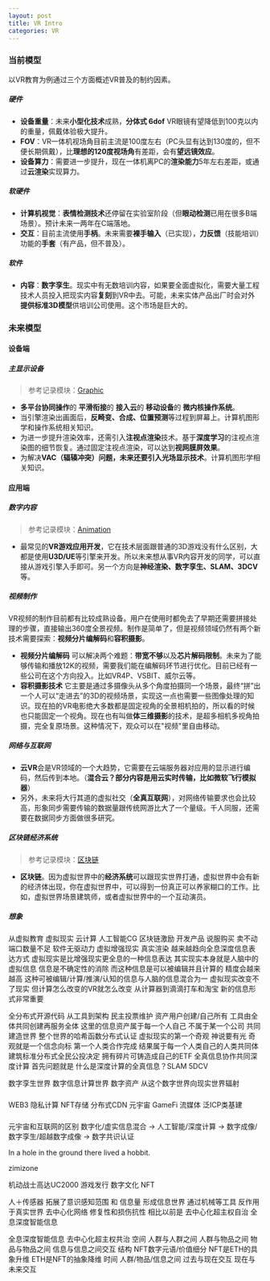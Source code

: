 ```yaml
---
layout: post
title: VR Intro
categories: VR
---
```






### 当前模型

以VR教育为例通过三个方面概述VR普及的制约因素。

##### 硬件
- **设备重量**：未来**小型化技术**成熟，**分体式 6dof** VR眼镜有望降低到100克以内的重量，佩戴体验极大提升。  
- **FOV**：VR一体机视场角目前主流是100度左右（PC头显有达到130度的，但不便长期佩戴），比**理想的120度视场角**有差距，会有**望远镜效应**。  
- **设备算力**：需要进一步提升，现在一体机离PC的**渲染能力**5年左右差距，或通过**云渲染**实现算力。  

##### 软硬件
- **计算机视觉**：**表情检测技术**还停留在实验室阶段（但**眼动检测**已用在很多B端场景）。预计未来一两年在C端落地。  
- **交互**：目前主流使用**手柄**。未来需要**裸手输入**（已实现），**力反馈**（技能培训）功能的**手套**（有产品，但不普及）。  

##### 软件
- **内容**：**数字孪生**。现实中有无数培训内容，如果要全面虚拟化，需要大量工程技术人员投入把现实内容**复刻**到VR中去。可能，未来实体产品出厂时会对外**提供标准3D模型**供培训公司使用。这个市场是巨大的。  



### 未来模型

#### 设备端


##### 主显示设备

> 参考记录模块：[Graphic](https://metal-j.github.io/graphic/2021/07/20/Rendering_equation.html)

- **多平台协同操作**的 **平滑衔接**的 **接入云**的 **移动设备**的 **微内核操作系统**。  
- 当引擎渲染出画面后，**反畸变、合成、位置预测**等过程到屏幕上。计算机图形学和操作系统相关知识。  
- 为进一步提升渲染效率，还需引入**注视点渲染**技术。基于**深度学习**的注视点渲染图的细节恢复。通过固定注视点渲染，可以达到**视网膜屏效果**。  
- 为解决**VAC（辐辏冲突）**问题，未来还要引入**光场显示技术**。计算机图形学相关知识。  



#### 应用端

##### 数字内容

> 参考记录模块：[Animation](https://metal-j.github.io/animation/2021/10/12/Animation_Intro.html)

- 最常见的**VR游戏应用开发**，它在技术层面跟普通的3D游戏没有什么区别，大都是使用**U3D/UE**等引擎来开发。所以未来想从事VR内容开发的同学，可以直接从游戏引擎入手即可。另一个方向是**神经渲染、数字孪生、SLAM、3DCV**等。

##### 视频制作

VR视频的制作目前都有比较成熟设备。用户在使用时都免去了早期还需要拼接处理的步骤，直接输出360度全景视频。制作是简单了，但是视频领域仍然有两个新技术需要探索：**视频分片编解码**和**容积摄影**。

- **视频分片编解码** 可以解决两个难题：**带宽不够**以及**芯片解码限制**。未来为了能够传输和播放12K的视频，需要我们能在编解码环节进行优化。目前已经有一些公司在这个方向投入。比如VR4P、VSBIT、威尔云等。
- **容积摄影技术** 它主要是通过多摄像头从多个角度拍摄同一个场景，最终“拼”出一个人可以“走进去”的3D的视频场景，实现这一点也需要一些图像处理的知识。现在拍的VR电影绝大多数都是固定视角的全景相机拍的，所以看的时候也只能固定一个视角。现在也有叫做**体三维摄影**的技术，是超多相机多视角拍摄，完全复原场景。这种情况下，观众可以在"视频"里自由移动。

##### 网络与互联网

- **云VR**会是VR领域的一个大趋势，它需要在云端服务器对应用的显示进行编码，然后传到本地。（**混合云？部分内容是用云实时传输，比如微软飞行模拟器**）
- 另外，未来将大行其道的虚拟社交（**全真互联网**），对网络传输要求也会比较高，形象同步需要传输的数据量跟传统网游比大了一个量级。千人同服，还需要在数据同步方面做很多研究。

##### 区块链经济系统

> 参考记录模块：[区块链](https://metal-j.github.io/blockchain/2021/09/29/Blockchain_Intro.html)

- **区块链**。因为虚拟世界中的**经济系统**可以跟现实世界打通，虚拟世界中会有新的经济体出现，你在虚拟世界中，可以得到一份真正可以养家糊口的工作。比如，虚拟世界场景建筑师，或者虚拟世界中的一个互动演员。

##### 想象

从虚拟教育 虚拟现实 云计算 人工智能CG 区块链激励
开发产品 说服购买 卖不动 端口数量不足 软件无驱动力
虚拟增强现实 真实渲染 越来越趋向全息深度信息表达方式
虚拟现实是比增强现实更全息的一种信息表达
其实现实本身就是人脑中的虚拟信息 信息是不确定性的消除
而这种信息是可以被编辑并且计算的 精度会越来越高
这种可被编辑/计算/推演/认知的信息与人脑的信息混合为一
虚拟现实改变不了现实 但计算怎么改变的VR就怎么改变
从计算器到滴滴打车和淘宝 新的信息形式非常重要

全分布式开源代码 从工具到架构 民主投票维护 
资产用户创建/自己所有 工具由全体共同创建再服务全体
这里的信息资产属于每一个人自己 不属于某一个公司
共同建造世界 整个世界的哈希函数分布式认证
虚拟现实的第一个奇观 神说要有光 奇观就是一个信念向标
第一个人类合作完成 结果属于每一个人类自己的人类共同体
建筑标准分布式全民公投决定 拥有碎片可铸造成自己的ETF
全真信息协作共同深度计算
首先问题就是 什么是深度计算的全真信息？SLAM 5DCV

数字孪生世界 数字信息计算世界 数字资产 从这个数字世界向现实世界辐射

#####
 WEB3 隐私计算 NFT存储 分布式CDN 元宇宙 GameFi 流媒体 泛ICP类基建

#####

元宇宙和互联网的区别
数字化/虚实信息混合 → 人工智能/深度计算 → 数字成像/数字孪生/超越数字成像 → 数字共识认证

In a hole in the ground there lived a hobbit.

zimizone

机动战士高达UC2000 游戏发行 数字文化 NFT

人＋传感器 拓展了意识感知范围 和 信息量
形成信息世界 通过机械等工具 反作用于真实世界
去中心化网络 修复性和损伤抗性
相比以前是 去中心化超主权自治 全息深度智能信息

全息深度智能信息 去中心化超主权共治
空间 人群与人群之间 人群与物品之间 物品与物品之间 信息与信息之间交互
结构 NFT数字元语/价值细分 NFT是ETH的具象升维 ETH是NFT的抽象降维
时间 人群/物品/信息之间 过去与现在交互 现在与未来交互